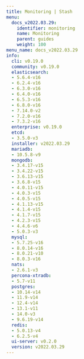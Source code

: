 ```yaml
---
title: Monitoring | Stash
menu:
  docs_v2022.03.29:
    identifier: monitoring
    name: Monitoring
    parent: guides
    weight: 100
menu_name: docs_v2022.03.29
info:
  cli: v0.19.0
  community: v0.19.0
  elasticsearch:
  - 5.6.4-v16
  - 6.2.4-v16
  - 6.3.0-v16
  - 6.4.0-v16
  - 6.5.3-v16
  - 6.8.0-v16
  - 7.14.0-v2
  - 7.2.0-v16
  - 7.3.2-v16
  enterprise: v0.19.0
  etcd:
  - 3.5.0-v3
  installer: v2022.03.29
  mariadb:
  - 10.5.8-v9
  mongodb:
  - 3.4.17-v15
  - 3.4.22-v15
  - 3.6.13-v15
  - 3.6.8-v15
  - 4.0.11-v15
  - 4.0.3-v15
  - 4.0.5-v15
  - 4.1.13-v15
  - 4.1.4-v15
  - 4.1.7-v15
  - 4.2.3-v15
  - 4.4.6-v6
  - 5.0.3-v3
  mysql:
  - 5.7.25-v16
  - 8.0.14-v16
  - 8.0.21-v10
  - 8.0.3-v16
  nats:
  - 2.6.1-v3
  percona-xtradb:
  - 5.7-v11
  postgres:
  - 10.14-v14
  - 11.9-v14
  - 12.4-v14
  - 13.1-v11
  - 14.0-v3
  - 9.6.19-v14
  redis:
  - 5.0.13-v4
  - 6.2.5-v4
  ui-server: v0.2.0
  version: v2022.03.29
---
```


